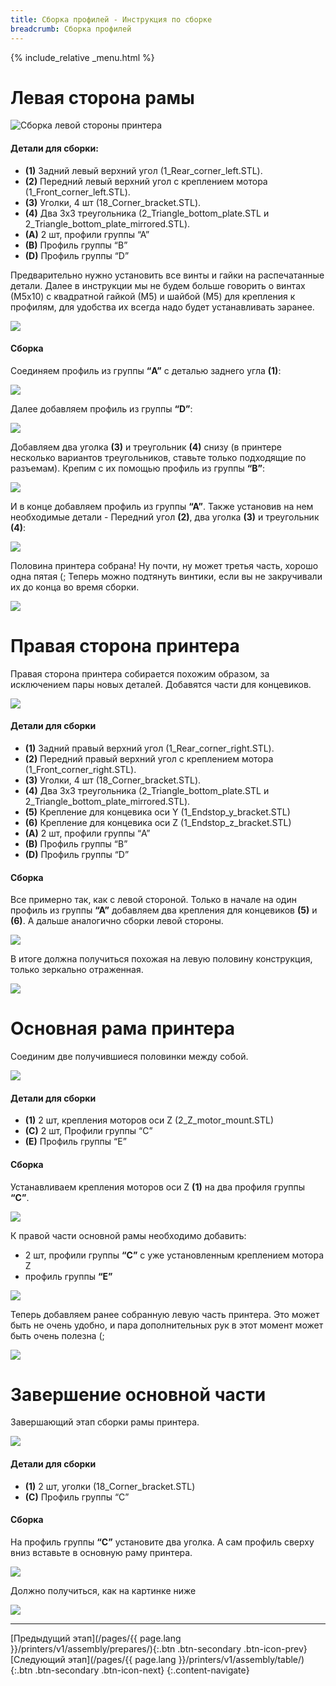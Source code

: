 ```yaml
---
title: Сборка профилей - Инструкция по сборке
breadcrumb: Сборка профилей
---
```


{% include_relative _menu.html %}

# Левая сторона рамы

![Сборка левой стороны принтера](/assets/img/assembly/00_1.jpg)

#### Детали для сборки:

- **(1)** Задний левый верхний угол (1_Rear_corner_left.STL).
- **(2)** Передний левый верхний угол с креплением мотора (1_Front_corner_left.STL).
- **(3)** Уголки, 4 шт (18_Corner_bracket.STL).
- **(4)** Два 3х3 треугольника (2_Triangle_bottom_plate.STL и 2_Triangle_bottom_plate_mirrored.STL).
- **(A)** 2 шт, профили группы “А”
- **(B)** Профиль группы “B”
- **(D)** Профиль группы “D”

Предварительно нужно установить все винты и гайки на распечатанные детали. Далее в инструкции мы не будем больше говорить о винтах (М5х10) с квадратной гайкой (М5) и шайбой (М5) для крепления к профилям, для удобства их всегда надо будет устанавливать заранее.

![](/assets/img/assembly/r_19_3.JPG)

#### Сборка

Соединяем профиль из группы **“A”** с деталью заднего угла **(1)**:

![](/assets/img/assembly/02.JPG)

Далее добавляем профиль из группы **“D”**:

![](/assets/img/assembly/03.JPG)

Добавляем два уголка **(3)** и треугольник **(4)** снизу (в принтере несколько вариантов треугольников, ставьте только подходящие по разъемам). Крепим с их помощью профиль из группы **“B”**:

![](/assets/img/assembly/04.JPG)

И в конце добавляем профиль из группы **“А”**. Также установив на нем необходимые детали - Передний угол **(2)**, два уголка **(3)** и треугольник **(4)**:

![](/assets/img/assembly/05.JPG)

Половина принтера собрана! Ну почти, ну может третья часть, хорошо одна пятая (;
Теперь можно подтянуть винтики, если вы не закручивали их до конца во время сборки.

![](/assets/img/assembly/06.JPG)

# Правая сторона принтера

Правая сторона принтера собирается похожим образом, за исключением пары новых деталей. Добавятся части для концевиков.

![](/assets/img/assembly/07_2.jpg)

#### Детали для сборки

- **(1)** Задний правый верхний угол (1_Rear_corner_right.STL).
- **(2)** Передний правый верхний угол с креплением мотора (1_Front_corner_right.STL).
- **(3)** Уголки, 4 шт (18_Corner_bracket.STL).
- **(4)** Два 3х3 треугольника (2_Triangle_bottom_plate.STL и 2_Triangle_bottom_plate_mirrored.STL).
- **(5)** Крепление для концевика оси Y (1_Endstop_y_bracket.STL)
- **(6)** Крепление для концевика оси Z (1_Endstop_z_bracket.STL)
- **(A)** 2 шт, профили группы “A”
- **(B)** Профиль группы “B”
- **(D)** Профиль группы “D”

#### Сборка
Все примерно так, как с левой стороной. Только в начале на один профиль из группы **“А”** добавляем два крепления для концевиков **(5)** и **(6)**. А дальше аналогично сборки левой стороны.

![](/assets/img/assembly/08.JPG)

В итоге должна получиться похожая на левую половину конструкция, только зеркально отраженная.

![](/assets/img/assembly/09.JPG)

# Основная рама принтера
Соединим две получившиеся половинки между собой.

![](/assets/img/assembly/10_1.jpg)

#### Детали для сборки
- **(1)** 2 шт, крепления моторов оси Z (2_Z_motor_mount.STL)
- **(C)** 2 шт, Профили группы “C”
- **(E)** Профиль группы “E”

#### Сборка
Устанавливаем крепления моторов оси Z **(1)** на два профиля группы **“С”**.

![](/assets/img/assembly/12.JPG)

К правой части основной рамы необходимо добавить:
- 2 шт, профили группы **“C”** с уже установленным креплением мотора Z
- профиль группы **“E”**

![](/assets/img/assembly/13_1.jpg)

Теперь добавляем ранее собранную левую часть принтера. Это может быть не очень удобно, и пара дополнительных рук в этот момент может быть очень полезна (;

![](/assets/img/assembly/14.JPG)

# Завершение основной части
Завершающий этап сборки рамы принтера.

![](/assets/img/assembly/15.jpg)

#### Детали для сборки
- **(1)** 2 шт, уголки (18_Corner_bracket.STL)
- **(C)** Профиль группы “С”

#### Сборка
На профиль группы **“C”** установите два уголка. А сам профиль сверху вниз вставьте в основную раму принтера.

![](/assets/img/assembly/16_1.JPG)

Должно получиться, как на картинке ниже

![](/assets/img/assembly/16_2.JPG)

---
[Предыдущий этап](/pages/{{ page.lang }}/printers/v1/assembly/prepares/){:.btn .btn-secondary .btn-icon-prev} [Следующий этап](/pages/{{ page.lang }}/printers/v1/assembly/table/){:.btn .btn-secondary .btn-icon-next}
{:.content-navigate}
